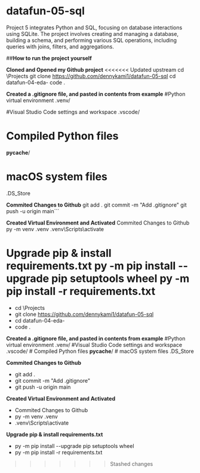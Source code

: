 # datafun-05-sql
Project 5 integrates Python and SQL, focusing on database interactions using SQLite. The project involves creating and managing a database, building a schema, and performing various SQL operations, including queries with joins, filters, and aggregations.

##**How to run the project yourself**

**Cloned and Opened my Github project**
<<<<<<< Updated upstream
   cd \Projects
   git clone https://github.com/dennykami1/datafun-05-sql
   cd datafun-04-eda-
   code .

**Created a .gitignore file, and pasted in contents from example**
#Python virtual environment
.venv/

#Visual Studio Code settings and workspace
.vscode/

# Compiled Python files
__pycache__/

# macOS system files
.DS_Store

**Commited Changes to Github**
git add .
git commit -m "Add .gitignore"
git push -u origin main```

**Created Virtual Environment and Activated**
Commited Changes to Github
py -m venv .venv
.venv\Scripts\activate

**Upgrade pip & install requirements.txt**
py -m pip install --upgrade pip setuptools wheel
py -m pip install -r requirements.txt
=======
- cd \Projects
- git clone https://github.com/dennykami1/datafun-05-sql
- cd datafun-04-eda-
- code .

**Created a .gitignore file, and pasted in contents from example**
      #Python virtual environment
      .venv/
      #Visual Studio Code settings and workspace
      .vscode/
      # Compiled Python files
      __pycache__/
      # macOS system files
      .DS_Store

**Commited Changes to Github**
- git add .
- git commit -m "Add .gitignore"
- git push -u origin main

**Created Virtual Environment and Activated**
- Commited Changes to Github
- py -m venv .venv
- .venv\Scripts\activate

**Upgrade pip & install requirements.txt**
- py -m pip install --upgrade pip setuptools wheel
- py -m pip install -r requirements.txt
>>>>>>> Stashed changes
